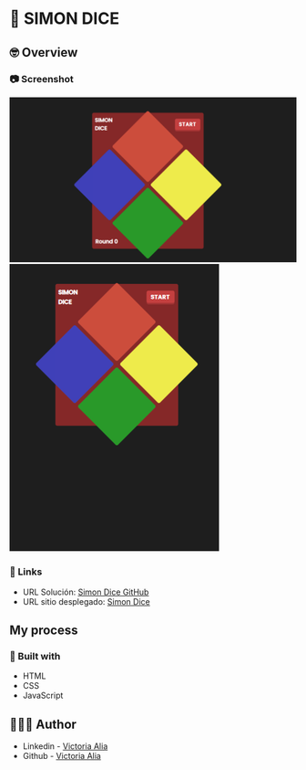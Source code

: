 # 📣 SIMON DICE

## 🤓 Overview

### 📷 Screenshot

![Diseño escritorio](https://github.com/victoriaalia/simon-dice/blob/main/simon-dice.png)
![Diseño movil](https://github.com/victoriaalia/simon-dice/blob/main/simon-dice-m.png)

### 🙆 Links

- URL Solución: [Simon Dice GitHub](https://github.com/victoriaalia/simon-dice)
- URL sitio desplegado: [Simon Dice ](https://simon-dice-delta.vercel.app/)

## My process

### 👷 Built with

- HTML
- CSS
- JavaScript

## 👩🏻‍💻 Author

- Linkedin - [Victoria Alia](https://www.linkedin.com/in/maria-victoria-alia-a79682206/)
- Github - [Victoria Alia](https://github.com/victoriaalia)
